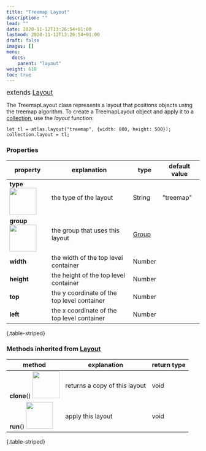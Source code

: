 ```yaml
---
title: "Treemap Layout"
description: ""
lead: ""
date: 2020-11-12T13:26:54+01:00
lastmod: 2020-11-12T13:26:54+01:00
draft: false
images: []
menu:
  docs:
    parent: "layout"
weight: 610
toc: true
---
```


<span style="font-size:1.2em">extends [Layout](../layout/)</span><br>

The TreemapLayout class represents a layout that positions objects using the treemap algorithm. To create a TreemapLayout object and apply it to a [collection](../../group/collection/), use the _layout_ function:

    let tl = atlas.layout("treemap", {width: 800, height: 500});
    collection.layout = tl;

### Properties
| property |  explanation   | type | default value |
| --- | --- | --- | --- |
|**type** <img width="70px" src="../../readonly.png"> | the type of the layout | String | "treemap" | 
|**group** <img width="70px" src="../../readonly.png">| the group that uses this layout | [Group](../../group/group/) |  |
|**width**| the width of the top level container | Number |  |
|**height**| the height of the top level container | Number |  |
|**top**| the y coordinate of the top level container | Number |  |
|**left**| the x coordinate of the top level container | Number |  |
{.table-striped}

### Methods inherited from [Layout](../layout/)
| method |  explanation   | return type |
| --- | --- | --- |
| **clone**() <img width="70px" src="../../overrides.png"> | returns a copy of this layout | void |
| **run**() <img width="70px" src="../../overrides.png"> | apply this layout | void |
{.table-striped}